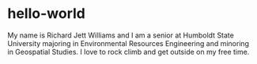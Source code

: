 # hello-world

My name is Richard Jett Williams and I am a senior at Humboldt State University majoring in Environmental Resources Engineering and minoring in Geospatial Studies. I love to rock climb and get outside on my free time.
